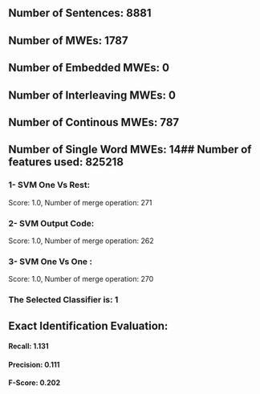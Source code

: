 ## Number of Sentences: 8881
## Number of MWEs: 1787

## Number of Embedded MWEs: 0

## Number of Interleaving MWEs: 0

## Number of Continous MWEs: 787
## Number of Single Word MWEs: 14## Number of features used: 825218

### 1- SVM One Vs Rest: 
Score: 1.0, Number of merge operation: 271
### 2- SVM Output Code: 
Score: 1.0, Number of merge operation: 262
### 3- SVM One Vs One : 
Score: 1.0, Number of merge operation: 270
### The Selected Classifier is: 1
## Exact Identification Evaluation: 
#### Recall: 1.131
#### Precision: 0.111
#### F-Score: 0.202
